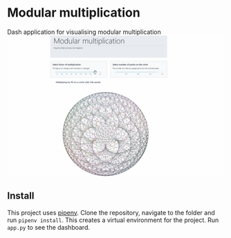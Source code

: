 # Modular multiplication
Dash application for visualising modular multiplication
![demo](pictures/readme_demo.gif)


## Install
This project uses [pipenv](https://pipenv-fork.readthedocs.io/en/latest/).
Clone the repository, navigate to the folder and run `pipenv install`.
This creates a virtual environment for the project. Run `app.py` to see the
dashboard.
